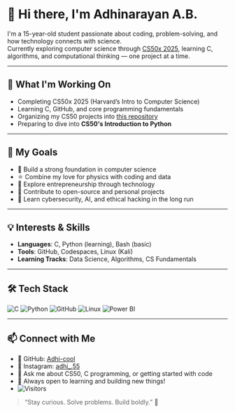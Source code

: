 # 👋 Hi there, I'm Adhinarayan A.B.

I'm a 15-year-old student passionate about coding, problem-solving, and how technology connects with science.  
Currently exploring computer science through [CS50x 2025](https://cs50.harvard.edu/x), learning C, algorithms, and computational thinking — one project at a time.

---

## 🚀 What I'm Working On

- Completing CS50x 2025 (Harvard’s Intro to Computer Science)
- Learning C, GitHub, and core programming fundamentals
- Organizing my CS50 projects into [this repository](https://github.com/Adhi-cool/cs50x-projects)
- Preparing to dive into **CS50's Introduction to Python**

---

## 🎯 My Goals

- 🧠 Build a strong foundation in computer science
- ⚛️ Combine my love for physics with coding and data
- 💼 Explore entrepreneurship through technology
- 🌱 Contribute to open-source and personal projects
- 🔐 Learn cybersecurity, AI, and ethical hacking in the long run

---

## 💡 Interests & Skills

- **Languages**: C, Python (learning), Bash (basic)
- **Tools**: GitHub, Codespaces, Linux (Kali)
- **Learning Tracks**: Data Science, Algorithms, CS Fundamentals

---

## 🛠️ Tech Stack

![C](https://img.shields.io/badge/C-00599C?style=flat&logo=c&logoColor=white)
![Python](https://img.shields.io/badge/Python-3776AB?style=flat&logo=python&logoColor=white)
![GitHub](https://img.shields.io/badge/GitHub-181717?style=flat&logo=github&logoColor=white)
![Linux](https://img.shields.io/badge/Linux-FCC624?style=flat&logo=linux&logoColor=black)
![Power BI](https://img.shields.io/badge/Power%20BI-F2C811?style=for-the-badge&logo=powerbi&logoColor=black)

---

## 📫 Connect with Me

- 🔗 GitHub: [Adhi-cool](https://github.com/Adhi-cool)
- 🔗 Instagram: [adhi_.55](https://instagram.com/adhi_.55)
- 💬 Ask me about CS50, C programming, or getting started with code
- 🌟 Always open to learning and building new things!
- ![Visitors](https://visitor-badge.laobi.icu/badge?page_id=Adhi-cool.Adhi-cool)

> “Stay curious. Solve problems. Build boldly.” 🚀
